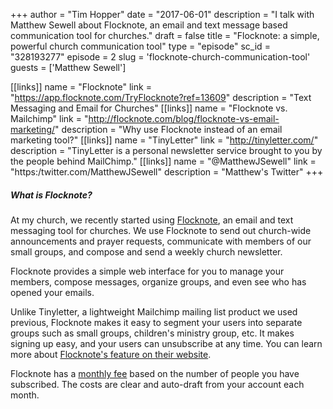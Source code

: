 +++
author = "Tim Hopper"
date = "2017-06-01"
description = "I talk with Matthew Sewell about Flocknote, an email and text message based communication tool for churches."
draft = false
title = "Flocknote: a simple, powerful church communication tool"
type = "episode"
sc_id = "328193277"
episode = 2
slug = 'flocknote-church-communication-tool'
guests = ['Matthew Sewell']

[[links]]
name = "Flocknote"
link = "https://app.flocknote.com/TryFlocknote?ref=13609"
description = "Text Messaging and Email for Churches"
[[links]]
name = "Flocknote vs. Mailchimp"
link = "http://flocknote.com/blog/flocknote-vs-email-marketing/"
description = "Why use Flocknote instead of an email marketing tool?"
[[links]]
name = "TinyLetter"
link = "http://tinyletter.com/"
description = "TinyLetter is a personal newsletter service brought to you by the people behind MailChimp."
[[links]]
name = "@MatthewJSewell"
link = "https:/twitter.com/MatthewJSewell"
description = "Matthew's Twitter"
+++

##### What is Flocknote?

At my church, we recently started using [Flocknote](https://app.flocknote.com/TryFlocknote?ref=13609), an email and text messaging tool for churches. We use Flocknote to send out church-wide announcements and prayer requests, communicate with members of our small groups, and compose and send a weekly church newsletter.

Flocknote provides a simple web interface for you to manage your members, compose messages, organize groups, and even see who has opened your emails.

Unlike Tinyletter, a lightweight Mailchimp mailing list product we used previous, Flocknote makes it easy to segment your users into separate groups such as small groups, children's ministry group, etc. It makes signing up easy, and your users can unsubscribe at any time. You can learn more about [Flocknote's feature on their website](http://flocknote.com/overview).

Flocknote has a [monthly fee](http://flocknote.com/pricing) based on the number of people you have subscribed. The costs are clear and auto-draft from your account each month.
